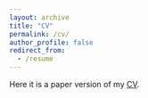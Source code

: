 ```yaml
---
layout: archive
title: "CV"
permalink: /cv/
author_profile: false
redirect_from:
  - /resume
---
```


Here it is a paper version of my <a href="https://cesarbm03.github.io/files/autoCV.pdf">CV</a>.